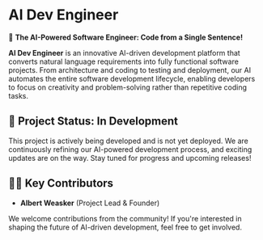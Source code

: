 # **AI Dev Engineer**

🚀 **The AI-Powered Software Engineer: Code from a Single Sentence!**

**AI Dev Engineer** is an innovative AI-driven development platform that converts natural language requirements into fully functional software projects. From architecture and coding to testing and deployment, our AI automates the entire software development lifecycle, enabling developers to focus on creativity and problem-solving rather than repetitive coding tasks.

## 🌟 **Project Status: In Development**
This project is actively being developed and is not yet deployed. We are continuously refining our AI-powered development process, and exciting updates are on the way. Stay tuned for progress and upcoming releases!

## 👨‍💻 **Key Contributors**
- **Albert Weasker** (Project Lead & Founder)

We welcome contributions from the community! If you're interested in shaping the future of AI-driven development, feel free to get involved.
